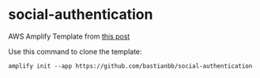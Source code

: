 # social-authentication

AWS Amplify Template from [this post](https://dev.to/bastianbavaresco/social-authentication-with-aws-amplify-and-react-native-18op)

Use this command to clone the template:
```console
amplify init --app https://github.com/bastianbb/social-authentication
```